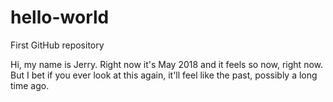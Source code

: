 # hello-world
First GitHub repository 

Hi, my name is Jerry. Right now it's May 2018 and it feels so now, right now. But I bet if you ever look at this again, it'll feel like the past, possibly a long time ago.  
